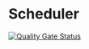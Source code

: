 # Scheduler

[![Quality Gate Status](https://sonarcloud.io/api/project_badges/measure?project=OSOMmiki_Scheduler&metric=alert_status)](https://sonarcloud.io/summary/new_code?id=OSOMmiki_Scheduler)
